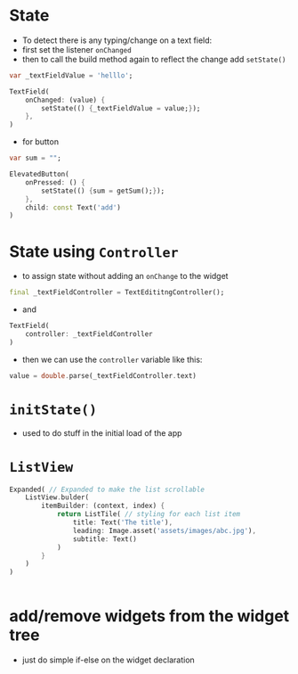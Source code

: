 # State
- To detect there is any typing/change on a text field:
- first set the listener `onChanged`
- then to call the build method again to reflect the change add `setState()`
```dart
var _textFieldValue = 'helllo';

TextField(
	onChanged: (value) {
		setState(() {_textFieldValue = value;});
	},
)
```
- for button
```dart
var sum = "";

ElevatedButton(
	onPressed: () {
		setState(() {sum = getSum();});
	},
	child: const Text('add')
)
```
# State using `Controller`
- to assign state without adding an `onChange` to the widget
```dart
final _textFieldController = TextEdititngController();
```
- and
```dart
TextField(
	controller: _textFieldController
)
```
- then we can use the `controller` variable like this:
```dart
value = double.parse(_textFieldController.text)
```
# `initState()`
- used to do stuff in the initial load of the app
# `ListView`
```dart
Expanded( // Expanded to make the list scrollable
	ListView.bulder(
		itemBuilder: (context, index) {
			return ListTile( // styling for each list item
				title: Text('The title'),
				leading: Image.asset('assets/images/abc.jpg'),
				subtitle: Text()
			)
		}
	)
)
	
```
# add/remove widgets from the widget tree
- just do simple if-else on the widget declaration
```dart

```
